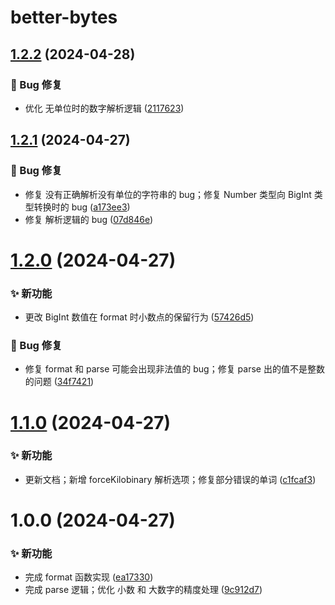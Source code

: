 # better-bytes

## [1.2.2](https://github.com/CaoMeiYouRen/better-bytes/compare/v1.2.1...v1.2.2) (2024-04-28)


### 🐛 Bug 修复

* 优化 无单位时的数字解析逻辑 ([2117623](https://github.com/CaoMeiYouRen/better-bytes/commit/2117623))

## [1.2.1](https://github.com/CaoMeiYouRen/better-bytes/compare/v1.2.0...v1.2.1) (2024-04-27)


### 🐛 Bug 修复

* 修复 没有正确解析没有单位的字符串的 bug；修复 Number 类型向 BigInt 类型转换时的 bug ([a173ee3](https://github.com/CaoMeiYouRen/better-bytes/commit/a173ee3))
* 修复 解析逻辑的 bug ([07d846e](https://github.com/CaoMeiYouRen/better-bytes/commit/07d846e))

# [1.2.0](https://github.com/CaoMeiYouRen/better-bytes/compare/v1.1.0...v1.2.0) (2024-04-27)


### ✨ 新功能

* 更改 BigInt 数值在 format 时小数点的保留行为 ([57426d5](https://github.com/CaoMeiYouRen/better-bytes/commit/57426d5))


### 🐛 Bug 修复

* 修复 format 和 parse 可能会出现非法值的 bug；修复 parse 出的值不是整数的问题 ([34f7421](https://github.com/CaoMeiYouRen/better-bytes/commit/34f7421))

# [1.1.0](https://github.com/CaoMeiYouRen/better-bytes/compare/v1.0.0...v1.1.0) (2024-04-27)


### ✨ 新功能

* 更新文档；新增 forceKilobinary 解析选项；修复部分错误的单词 ([c1fcaf3](https://github.com/CaoMeiYouRen/better-bytes/commit/c1fcaf3))

# 1.0.0 (2024-04-27)


### ✨ 新功能

* 完成 format 函数实现 ([ea17330](https://github.com/CaoMeiYouRen/better-bytes/commit/ea17330))
* 完成 parse 逻辑；优化 小数 和 大数字的精度处理 ([9c912d7](https://github.com/CaoMeiYouRen/better-bytes/commit/9c912d7))
